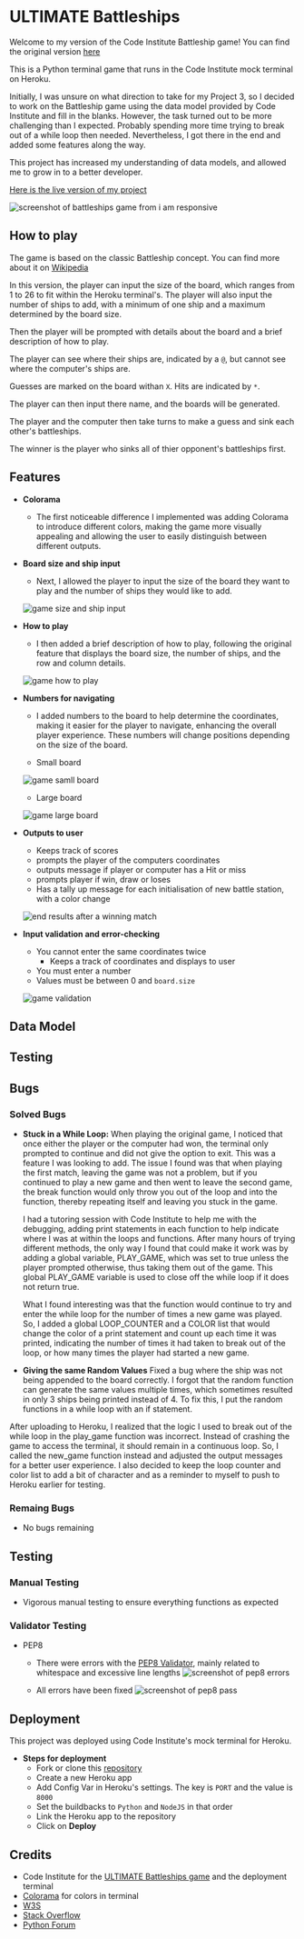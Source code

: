 # ULTIMATE Battleships
Welcome to my version of the Code Institute Battleship game! You can find the original version [here](https://p3-battleships.herokuapp.com/)

This is a Python terminal game that runs in the Code Institute mock terminal on Heroku.

Initially, I was unsure on what direction to take for my Project 3, so I decided to work on the Battleship game using the data model provided by Code Institute and fill in the blanks. However, the task turned out to be more challenging than I expected. Probably spending more time trying to break out of a while loop then needed. Nevertheless, I got there in the end and added some features along the way.

This project has increased my understanding of data models, and allowed me to grow in to a better developer.  

[Here is the live version of my project](https://my-battleships-version-dbd5056212a9.herokuapp.com/)

![screenshot of battleships game from i am responsive](assets/images/readme-images/responsive.jpg)

## How to play
The game is based on the classic Battleship concept. You can find more about it on [Wikipedia](https://en.wikipedia.org/wiki/Battleship)

In this version, the player can input the size of the board, which ranges from 1 to 26 to fit within the Heroku terminal's. The player will also input the number of ships to add, with a minimum of one ship and a maximum determined by the board size.

Then the player will be prompted with details about the board and a brief description of how to play.

The player can see where their ships are, indicated by a `@`, but cannot see where the computer's ships are.

Guesses are marked on the board withan `X`. Hits are indicated by `*`.

The player can then input there name, and the boards will be generated.

The player and the computer then take turns to make a guess and sink each other's battleships.

The winner is the player who sinks all of thier opponent's battleships first.

## Features

- **Colorama**
  - The first noticeable difference I implemented was adding Colorama to introduce different colors, making the game more visually appealing and allowing the user to easily distinguish between different outputs.
- **Board size and ship input**
  - Next, I allowed the player to input the size of the board they want to play and the number of ships they would like to add.

  ![game size and ship input](assets/images/readme-images/size-input.jpg)

- **How to play**
  - I then added a brief description of how to play, following the original feature that displays the board size, the number of ships, and the row and column details.

  ![game how to play](assets/images/readme-images/how-to-play.jpg)

- **Numbers for navigating**
  - I added numbers to the board to help determine the coordinates, making it easier for the player to navigate, enhancing the overall player experience. These numbers will change positions depending on the size of the board.

  - Small board

  ![game samll board](assets/images/readme-images/small-board.jpg)

  - Large board

  ![game large board](assets/images/readme-images/large-board.jpg)

- **Outputs to user**
  - Keeps track of scores
  - prompts the player of the computers coordinates
  - outputs message if player or computer has a Hit or miss
  - prompts player if win, draw or loses
  - Has a tally up message for each initialisation of new battle station, with a color change

  ![end results after a winning match](assets/images/readme-images/victory.jpg)

- **Input validation and error-checking**
  - You cannot enter the same coordinates twice
    - Keeps a track of coordinates and displays to user 
  - You must enter a number
  - Values must be between 0 and `board.size`

  ![game validation](assets/images/readme-images/valid-coordinates.jpg)

## Data Model
## Testing
## Bugs
### Solved Bugs
- **Stuck in a While Loop:**
    When playing the original game, I noticed that once either the player or the computer had won, the terminal only prompted to continue and did not give the option to exit. This was a feature I was looking to add. The issue I found was that when playing the first match, leaving the game was not a problem, but if you continued to play a new game and then went to leave the second game, the break function would only throw you out of the loop and into the function, thereby repeating itself and leaving you stuck in the game.

    I had a tutoring session with Code Institute to help me with the debugging, adding print statements in each function to help indicate where I was at within the loops and functions. After many hours of trying different methods, the only way I found that could make it work was by adding a global variable, PLAY_GAME, which was set to true unless the player prompted otherwise, thus taking them out of the game. This global PLAY_GAME variable is used to close off the while loop if it does not return true.

    What I found interesting was that the function would continue to try and enter the while loop for the number of times a new game was played. So, I added a global LOOP_COUNTER and a COLOR list that would change the color of a print statement and count up each time it was printed, indicating the number of times it had taken to break out of the loop, or how many times the player had started a new game.

- **Giving the same Random Values**
    Fixed a bug where the ship was not being appended to the board correctly. I forgot that the random function can generate the same values multiple times, which sometimes resulted in only 3 ships being printed instead of 4. To fix this, I put the random functions in a while loop with an if statement.

After uploading to Heroku, I realized that the logic I used to break out of the while loop in the play_game function was incorrect. Instead of crashing the game to access the terminal, it should remain in a continuous loop. So, I called the new_game function instead and adjusted the output messages for a better user experience. I also decided to keep the loop counter and color list to add a bit of character and as a reminder to myself to push to Heroku earlier for testing.

### Remaing Bugs
- No bugs remaining
## Testing
### Manual Testing
- Vigorous manual testing to ensure everything functions as expected
### Validator Testing
- PEP8
  - There were errors with the [PEP8 Validator](https://pep8ci.herokuapp.com/), mainly related to whitespace and excessive line lengths
    ![screenshot of pep8 errors](assets/images/readme-images/pep8-errors.jpg)

  - All errors have been fixed
    ![screenshot of pep8 pass](assets/images/readme-images/pep8-pass.jpg)

## Deployment
This project was deployed using Code Institute's mock terminal for Heroku.
- **Steps for deployment**
  - Fork or clone this [repository](https://github.com/AndyV773/battleships)
  - Create a new Heroku app
  - Add Config Var in Heroku's settings. The key is `PORT` and the value is `8000`
  - Set the buildbacks to `Python` and `NodeJS` in that order
  - Link the Heroku app to the repository
  - Click on **Deploy**

## Credits
- Code Institute for the [ULTIMATE Battleships game](https://p3-battleships.herokuapp.com/) and the deployment terminal
- [Colorama](https://pypi.org/project/colorama/) for colors in terminal
- [W3S](https://www.w3schools.com/)
- [Stack Overflow](https://stackoverflow.com/)
- [Python Forum](https://python-forum.io/index.php)